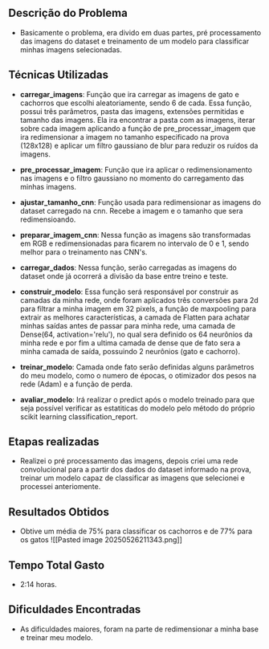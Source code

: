 ## Descrição do Problema
- Basicamente o problema, era divido em duas partes, pré processamento das imagens  do dataset e treinamento de um modelo para classificar minhas imagens selecionadas.


## Técnicas Utilizadas
  - **carregar_imagens**: Função que ira carregar as imagens de gato e cachorros que escolhi aleatoriamente, sendo 6 de cada.  Essa função, possui três parâmetros, pasta das imagens, extensões permitidas e tamanho das imagens. Ela ira encontrar a pasta com as imagens, iterar sobre cada imagem aplicando a função de pre_processar_imagem que ira redimensionar a imagem no tamanho especificado na prova (128x128) e aplicar um filtro gaussiano de blur para reduzir os ruídos da imagens.
  
  - **pre_processar_imagem**: Função que ira aplicar o redimensionamento nas imagens e o filtro gaussiano no momento do carregamento das minhas imagens.
  
  - **ajustar_tamanho_cnn**: Função usada para redimensionar as imagens do dataset carregado na cnn. Recebe a imagem e o tamanho que sera redimensioando.
  
  - **preparar_imagem_cnn**: Nessa função as imagens são transformadas em RGB e redimensionadas para ficarem no intervalo de 0 e 1, sendo melhor para o treinamento nas CNN's.

 - **carregar_dados**: Nessa função, serão carregadas as imagens do dataset onde já ocorrerá a divisão da base entre treino e teste.

- **construir_modelo**: Essa função será responsável por construir as camadas da minha rede, onde foram aplicados três conversões para 2d para filtrar a minha imagem em 32 pixels, a função de maxpooling para extrair as melhores características, a camada de Flatten para achatar minhas saídas antes de passar para minha rede, uma camada de Dense(64, activation='relu'), no qual sera definido os 64 neurônios da minha rede e por fim a ultima camada de dense que de fato sera a minha camada de saída, possuindo 2 neurônios (gato e cachorro).

- **treinar_modelo**: Camada onde fato serão definidas alguns parâmetros do meu modelo, como o numero de épocas, o otimizador dos pesos na rede (Adam) e a função de perda.

- **avaliar_modelo**: Irá realizar o predict após o modelo treinado para que seja possível verificar as estatiticas do modelo pelo método do próprio scikit learning classification_report.

## Etapas realizadas 
- Realizei o pré processamento das imagens, depois criei uma rede convolucional para a partir dos dados do dataset informado na prova, treinar um modelo capaz de classificar as imagens que selecionei e processei anteriomente.

## Resultados Obtidos
- Obtive um média de 75% para classificar os cachorros e de 77% para os gatos
  ![[Pasted image 20250526211343.png]]
## Tempo Total Gasto
- 2:14 horas.

## Dificuldades Encontradas
- As dificuldades maiores, foram na parte de redimensionar a minha base e treinar meu modelo.